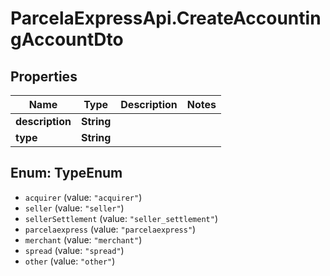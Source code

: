 # ParcelaExpressApi.CreateAccountingAccountDto

## Properties
Name | Type | Description | Notes
------------ | ------------- | ------------- | -------------
**description** | **String** |  | 
**type** | **String** |  | 

<a name="TypeEnum"></a>
## Enum: TypeEnum

* `acquirer` (value: `"acquirer"`)
* `seller` (value: `"seller"`)
* `sellerSettlement` (value: `"seller_settlement"`)
* `parcelaexpress` (value: `"parcelaexpress"`)
* `merchant` (value: `"merchant"`)
* `spread` (value: `"spread"`)
* `other` (value: `"other"`)

